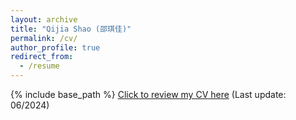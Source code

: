 ```yaml
---
layout: archive
title: "Qijia Shao (邵琪佳)"
permalink: /cv/
author_profile: true
redirect_from:
  - /resume
---
```


{% include base_path %}
[Click to review my CV here](http://qijiashao.github.io/files/QijiaShao_CV.pdf) (Last update: 06/2024)

